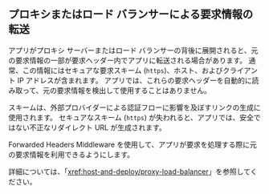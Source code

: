 ## <a name="forward-request-information-with-a-proxy-or-load-balancer"></a>プロキシまたはロード バランサーによる要求情報の転送

アプリがプロキシ サーバーまたはロード バランサーの背後に展開されると、元の要求情報の一部が要求ヘッダー内でアプリに転送される場合があります。 通常、この情報にはセキュアな要求スキーム (`https`)、ホスト、およびクライアント IP アドレスが含まれます。 アプリでは、これらの要求ヘッダーを自動的に読み取って、元の要求情報を検出して使用することはありません。

スキームは、外部プロバイダーによる認証フローに影響を及ぼすリンクの生成に使用されます。 セキュアなスキーム (`https`) が失われると、アプリでは、安全ではない不正なリダイレクト URL が生成されます。

Forwarded Headers Middleware を使用して、アプリが要求を処理する際に元の要求情報を利用できるようにします。

詳細については、「<xref:host-and-deploy/proxy-load-balancer>」を参照してください。
